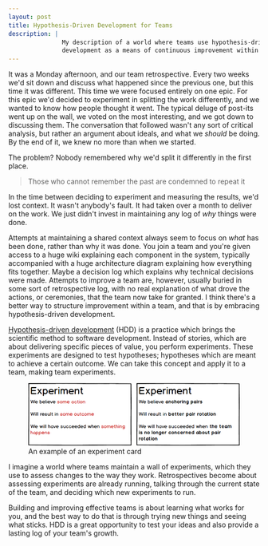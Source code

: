 ```yaml
---
layout: post
title: Hypothesis-Driven Development for Teams
description: |
               My description of a world where teams use hypothesis-driven
               development as a means of continuous improvement within teams.
---
```


It was a Monday afternoon, and our team retrospective. Every two weeks we'd sit 
down and discuss what happened since the previous one, but this time it was 
different. This time we were focused entirely on one epic. For this epic we'd 
decided to experiment in splitting the work differently, and we wanted to know 
how people thought it went. The typical deluge of post-its went up on the wall, 
we voted on the most interesting, and we got down to discussing them. The 
conversation that followed wasn't any sort of critical analysis, but rather an 
argument about ideals, and what we _should_ be doing. By the end of it, we knew 
no more than when we started.

The problem? Nobody remembered why we'd split it differently in the first place.

> Those who cannot remember the past are condemned to repeat it

In the time between deciding to experiment and measuring the results, we'd lost
context. It wasn't anybody's fault. It had taken over a month to deliver on 
the work. We just didn't invest in maintaining any log of _why_ things were
done.

Attempts at maintaining a shared context always seem to focus on _what_ has been 
done, rather than why it was done. You join a team and you're given access to a 
huge wiki explaining each component in the system, typically accompanied 
with a huge architecture diagram explaining how everything fits together. Maybe 
a decision log which explains why technical decisions were made. Attempts to 
improve a team are, however, usually buried in some sort of retrospective log,
with no real explanation of what drove the actions, or ceremonies, that the team
now take for granted. I think there's a better way to structure improvement
within a team, and that is by embracing hypothesis-driven development.

[Hypothesis-driven development](http://barryoreilly.com/2013/10/21/how-to-implement-hypothesis-driven-development/)
(HDD) is a practice which brings the scientific method to software development. 
Instead of stories, which are about delivering specific pieces of value, you 
perform experiments. These experiments are designed to test hypotheses; 
hypotheses which are meant to achieve a certain outcome. We can take this
concept and apply it to a team, making team experiments.

<figure>
  <img src="/images/experiment-pair.png" alt="Experiment cards"/>
  <figcaption>An example of an experiment card</figcaption>
</figure>

I imagine a world where teams maintain a wall of experiments, which they use to
assess changes to the way they work. Retrospectives become about assessing 
experiments are already running, talking through the current state of the team, 
and deciding which new experiments to run.

Building and improving effective teams is about learning what works for you, and
the best way to do that is through trying new things and seeing what sticks. HDD
is a great opportunity to test your ideas and also provide a lasting log of your 
team's growth.